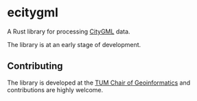 # ecitygml

A Rust library for processing [CityGML](https://www.ogc.org/standards/citygml/) data.

The library is at an early stage of development.

## Contributing

The library is developed at the [TUM Chair of Geoinformatics](https://github.com/tum-gis) and contributions are highly welcome.
